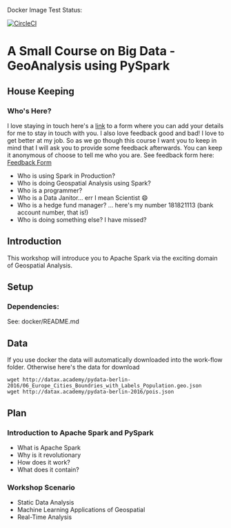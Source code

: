 Docker Image Test Status: 

[![CircleCI](https://circleci.com/gh/sabman/PySparkGeoAnalysis.svg?style=svg)](https://circleci.com/gh/sabman/PySparkGeoAnalysis)

# A Small Course on Big Data - GeoAnalysis using PySpark

## House Keeping

### Who's Here?

I love staying in touch here's a [link](...) to a form where you can add your details for me to stay in touch with you. I also love feedback good and bad! I love to get better at my job. So as we go though this course I want you to keep in mind that I will ask you to provide some feedback afterwards. You can keep it anonymous of choose to tell me who you are. See feedback form here: [Feedback Form](...)

* Who is using Spark in Production?
* Who is doing Geospatial Analysis using Spark?
* Who is a programmer?
* Who is a Data Janitor... err I mean Scientist :smile:
* Who is a hedge fund manager? ... here's my number 181821113 (bank account number, that is!)
* Who is doing something else? I have missed?

## Introduction

This workshop will introduce you to Apache Spark via the exciting domain of Geospatial Analysis.

## Setup

### Dependencies:

See: docker/README.md

## Data

If you use docker the data will automatically downloaded into the work-flow folder. Otherwise here's the data for download

```
wget http://datax.academy/pydata-berlin-2016/06_Europe_Cities_Boundries_with_Labels_Population.geo.json
wget http://datax.academy/pydata-berlin-2016/pois.json
```

## Plan

### Introduction to Apache Spark and PySpark

* What is Apache Spark
* Why is it revolutionary
* How does it work?
* What does it contain?

### Workshop Scenario

* Static Data Analysis
* Machine Learning Applications of Geospatial
* Real-Time Analysis
